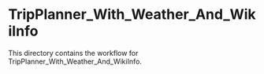 # TripPlanner_With_Weather_And_WikiInfo

This directory contains the workflow for TripPlanner_With_Weather_And_WikiInfo.
